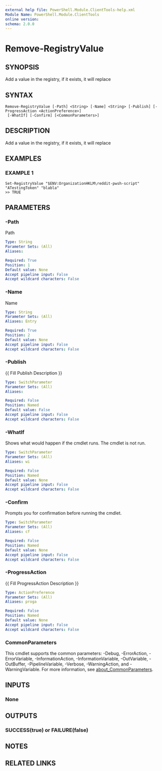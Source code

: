```yaml
---
external help file: PowerShell.Module.ClientTools-help.xml
Module Name: PowerShell.Module.ClientTools
online version:
schema: 2.0.0
---
```


# Remove-RegistryValue

## SYNOPSIS
Add a value in the registry, if it exists, it will replace

## SYNTAX

```
Remove-RegistryValue [-Path] <String> [-Name] <String> [-Publish] [-ProgressAction <ActionPreference>]
 [-WhatIf] [-Confirm] [<CommonParameters>]
```

## DESCRIPTION
Add a value in the registry, if it exists, it will replace

## EXAMPLES

### EXAMPLE 1
```
Set-RegistryValue "$ENV:OrganizationHKLM\reddit-pwsh-script" "ATestingToken" "blabla"
>> TRUE
```

## PARAMETERS

### -Path
Path

```yaml
Type: String
Parameter Sets: (All)
Aliases:

Required: True
Position: 1
Default value: None
Accept pipeline input: False
Accept wildcard characters: False
```

### -Name
Name

```yaml
Type: String
Parameter Sets: (All)
Aliases: Entry

Required: True
Position: 2
Default value: None
Accept pipeline input: False
Accept wildcard characters: False
```

### -Publish
{{ Fill Publish Description }}

```yaml
Type: SwitchParameter
Parameter Sets: (All)
Aliases:

Required: False
Position: Named
Default value: False
Accept pipeline input: False
Accept wildcard characters: False
```

### -WhatIf
Shows what would happen if the cmdlet runs.
The cmdlet is not run.

```yaml
Type: SwitchParameter
Parameter Sets: (All)
Aliases: wi

Required: False
Position: Named
Default value: None
Accept pipeline input: False
Accept wildcard characters: False
```

### -Confirm
Prompts you for confirmation before running the cmdlet.

```yaml
Type: SwitchParameter
Parameter Sets: (All)
Aliases: cf

Required: False
Position: Named
Default value: None
Accept pipeline input: False
Accept wildcard characters: False
```

### -ProgressAction
{{ Fill ProgressAction Description }}

```yaml
Type: ActionPreference
Parameter Sets: (All)
Aliases: proga

Required: False
Position: Named
Default value: None
Accept pipeline input: False
Accept wildcard characters: False
```

### CommonParameters
This cmdlet supports the common parameters: -Debug, -ErrorAction, -ErrorVariable, -InformationAction, -InformationVariable, -OutVariable, -OutBuffer, -PipelineVariable, -Verbose, -WarningAction, and -WarningVariable. For more information, see [about_CommonParameters](http://go.microsoft.com/fwlink/?LinkID=113216).

## INPUTS

### None
## OUTPUTS

### SUCCESS(true) or FAILURE(false)
## NOTES

## RELATED LINKS
